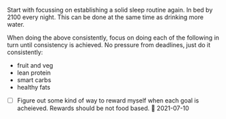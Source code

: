 Start with focussing on establishing a solid sleep routine again. In bed by 2100 every night. This can be done at the same time as drinking more water.

When doing the above consistently, focus on doing each of the following in turn until consistency is achieved. No pressure from deadlines, just do it consistently:
- fruit and veg
- lean protein
- smart carbs
- healthy fats

- [ ] Figure out some kind of way to reward myself when each goal is acheieved. Rewards should be not food based. 📅 2021-07-10